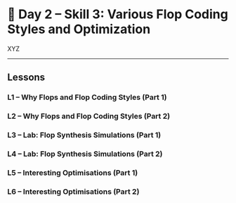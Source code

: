 # 🔹 Day 2 – Skill 3: Various Flop Coding Styles and Optimization

XYZ

---

## Lessons

### L1 – Why Flops and Flop Coding Styles (Part 1)

### L2 – Why Flops and Flop Coding Styles (Part 2)

### L3 – Lab: Flop Synthesis Simulations (Part 1)

### L4 – Lab: Flop Synthesis Simulations (Part 2)

### L5 – Interesting Optimisations (Part 1)

### L6 – Interesting Optimisations (Part 2)
